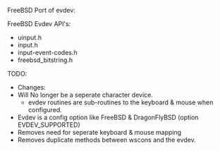 FreeBSD Port of evdev:

FreeBSD Evdev API's:
- uinput.h
- input.h
- input-event-codes.h
- freebsd_bitstring.h

TODO:
- Changes:
- Will No longer be a seperate character device.
	- evdev routines are sub-routines to the keyboard & mouse
	when configured.
- Evdev is a config option like FreeBSD & DragonFlyBSD (option EVDEV_SUPPORTED)
- Removes need for seperate keyboard & mouse mapping
- Removes duplicate methods between wscons and the evdev.
	

		